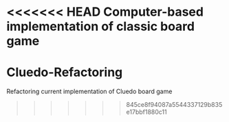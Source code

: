 <<<<<<< HEAD
Computer-based implementation of classic board game
=======
# Cluedo-Refactoring
Refactoring current implementation of Cluedo board game
>>>>>>> 845ce8f94087a5544337129b835e17bbf1880c11
